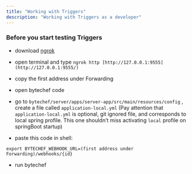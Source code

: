 ```yaml
---
title: "Working with Triggers"
description: "Working with Triggers as a developer"
---
```


### Before you start testing Triggers
- download [ngrok](https://ngrok.com/download)
- open terminal and type `ngrok http [http://127.0.0.1:9555](http://127.0.0.1:9555/)`
- copy the first address under Forwarding

- open bytechef code
- go to `bytechef/server/apps/server-app/src/main/resources/config` , create a file called `application-local.yml`  (Pay attention that `application-local.yml` is optional, git ignored file, and corresponds to local spring profile. This one shouldn’t miss activating `local` profile on springBoot startup)

- paste this code in shell:

```
export BYTECHEF_WEBHOOK_URL=(first address under Forwarding)/webhooks/{id}
```
- run bytechef
